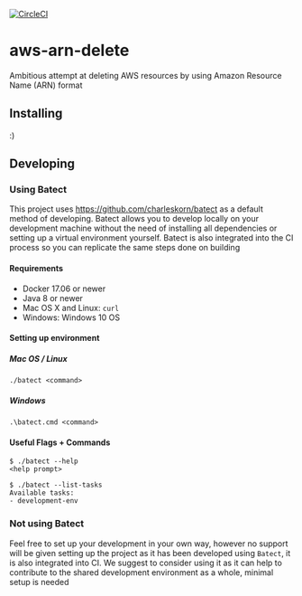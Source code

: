 [![CircleCI](https://circleci.com/gh/cfarrend/aws-arn-delete.svg?style=svg)](https://circleci.com/gh/cfarrend/aws-arn-delete)

# aws-arn-delete
Ambitious attempt at deleting AWS resources by using Amazon Resource Name (ARN) format

## Installing
:)

## Developing
### Using Batect
This project uses https://github.com/charleskorn/batect as a default method of developing. Batect allows you to develop locally on your development machine without the need of installing all dependencies or setting up a virtual environment yourself. Batect is also integrated into the CI process so you can replicate the same steps done on building

#### Requirements
* Docker 17.06 or newer
* Java 8 or newer
* Mac OS X and Linux: `curl`
* Windows: Windows 10 OS

#### Setting up environment
##### Mac OS / Linux
```
./batect <command>
```

##### Windows
```
.\batect.cmd <command>
```

#### Useful Flags + Commands
```
$ ./batect --help
<help prompt>

$ ./batect --list-tasks
Available tasks:
- development-env
```

### Not using Batect
Feel free to set up your development in your own way, however no support will be given setting up the project as it has been developed using `Batect`, it is also integrated into CI. We suggest to consider using it as it can help to contribute to the shared development environment as a whole, minimal setup is needed
